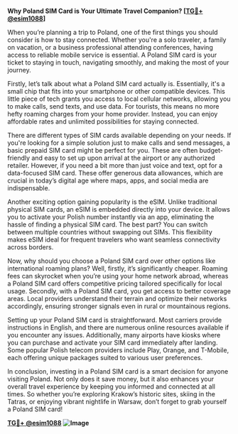 **Why Poland SIM Card is Your Ultimate Travel Companion? [[TG💪+ @esim1088](https://t.me/s/esim1088)]**

When you’re planning a trip to Poland, one of the first things you should consider is how to stay connected. Whether you're a solo traveler, a family on vacation, or a business professional attending conferences, having access to reliable mobile service is essential. A Poland SIM card is your ticket to staying in touch, navigating smoothly, and making the most of your journey.

Firstly, let’s talk about what a Poland SIM card actually is. Essentially, it's a small chip that fits into your smartphone or other compatible devices. This little piece of tech grants you access to local cellular networks, allowing you to make calls, send texts, and use data. For tourists, this means no more hefty roaming charges from your home provider. Instead, you can enjoy affordable rates and unlimited possibilities for staying connected.

There are different types of SIM cards available depending on your needs. If you're looking for a simple solution just to make calls and send messages, a basic prepaid SIM card might be perfect for you. These are often budget-friendly and easy to set up upon arrival at the airport or any authorized retailer. However, if you need a bit more than just voice and text, opt for a data-focused SIM card. These offer generous data allowances, which are crucial in today’s digital age where maps, apps, and social media are indispensable.

Another exciting option gaining popularity is the eSIM. Unlike traditional physical SIM cards, an eSIM is embedded directly into your device. It allows you to activate your Polish number instantly via an app, eliminating the hassle of finding a physical SIM card. The best part? You can switch between multiple countries without swapping out SIMs. This flexibility makes eSIM ideal for frequent travelers who want seamless connectivity across borders.

Now, why should you choose a Poland SIM card over other options like international roaming plans? Well, firstly, it’s significantly cheaper. Roaming fees can skyrocket when you’re using your home network abroad, whereas a Poland SIM card offers competitive pricing tailored specifically for local usage. Secondly, with a Poland SIM card, you get access to better coverage areas. Local providers understand their terrain and optimize their networks accordingly, ensuring stronger signals even in rural or mountainous regions.

Setting up your Poland SIM card is straightforward. Most carriers provide instructions in English, and there are numerous online resources available if you encounter any issues. Additionally, many airports have kiosks where you can purchase and activate your SIM card immediately after landing. Some popular Polish telecom providers include Play, Orange, and T-Mobile, each offering unique packages suited to various user preferences.

In conclusion, investing in a Poland SIM card is a smart decision for anyone visiting Poland. Not only does it save money, but it also enhances your overall travel experience by keeping you informed and connected at all times. So whether you’re exploring Krakow’s historic sites, skiing in the Tatras, or enjoying vibrant nightlife in Warsaw, don’t forget to grab yourself a Poland SIM card! 

**[TG💪+ @esim1088](https://t.me/s/esim1088)** **![Image](https://i.postimg.cc/Y0z9fWf4/image.png)**